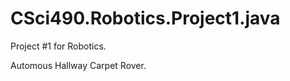 CSci490.Robotics.Project1.java
==============================

Project #1 for Robotics. 

Automous Hallway Carpet Rover.
